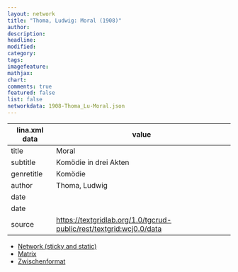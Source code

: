 ```yaml
---
layout: network
title: "Thoma, Ludwig: Moral (1908)"
author:
description:
headline:
modified:
category:
tags:
imagefeature: 
mathjax: 
chart: 
comments: true
featured: false
list: false
networkdata: 1908-Thoma_Lu-Moral.json
---
```

lina.xml data  | value
------------- | -------------
title|Moral
subtitle|Komödie in drei Akten
genretitle|Komödie
author|Thoma, Ludwig
date|
date|
source|https://textgridlab.org/1.0/tgcrud-public/rest/textgrid:wcj0.0/data


* [Network (sticky and static)](/network56)
* [Matrix](/matrix56)
* [Zwischenformat](/lina56 )
